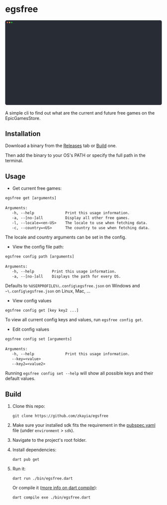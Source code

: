 
# egsfree

![Demo animation](demo_anim.svg "Demo animation")

A simple cli to find out what are the current and future free games on the EpicGamesStore.

## Installation

Download a binary from the [Releases](https://github.com/zkayia/egsfree/releases/latest) tab or [Build](#Build) one.

Then add the binary to your OS's PATH or specify the full path in the terminal.

## Usage

* Get current free games:
```
egsfree get [arguments]

Arguments:
   -h, --help              Print this usage information.
   -a, --[no-]all          Display all other free games.
   -l, --locale=<en-US>    The locale to use when fetching data.
   -c, --country=<US>      The country to use when fetching data.
```
The locale and country arguments can be set in the config.

* View the config file path:
```
egsfree config path [arguments]  

Arguments:
   -h, --help        Print this usage information.
   -a, --[no-]all    Displays the path for every OS.
```
Defaults to `%USERPROFILE%\.config\egsfree.json` on Windows and `~\.config\egsfree.json` on Linux, Mac, ... 


* View config values
```
egsfree config get [key key2 ...]
```
To view all current config keys and values, run `egsfree config get`.

* Edit config values
```
egsfree config set [arguments]

Arguments:
   -h, --help              Print this usage information.
   --key=<value>
   --key2=<value2>
```
Running `egsfree config set --help` will show all possible keys and their default values.


## Build

1. Clone this repo:
   ```
   git clone https://github.com/zkayia/egsfree
   ```

2. Make sure your installed sdk fits the requirement in the [pubspec.yaml](pubspec.yaml) file (under `environment` > `sdk`).

3. Navigate to the project's root folder.

4. Install dependencies:
   ```
   dart pub get
   ```

5. Run it:
   ```
   dart run ./bin/egsfree.dart
   ```

   Or compile it ([more info on dart compile](https://dart.dev/tools/dart-compile)):
   ```
   dart compile exe ./bin/egsfree.dart
   ```  
